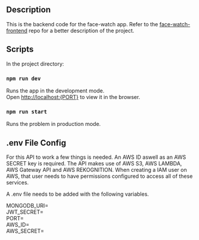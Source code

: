 ## Description

This is the backend code for the face-watch app. Refer to the [face-watch-frontend](https://github.com/EstianD/facewatch-frontend-repo-2) repo for a better description of the project.

## Scripts

In the project directory:

### `npm run dev`

Runs the app in the development mode.<br />
Open [http://localhost:{PORT}](http://localhost:{PORT}) to view it in the browser.

### `npm run start`

Runs the problem in production mode.

## .env File Config

For this API to work a few things is needed. An AWS ID aswell as an AWS SECRET key is required. The API makes use of AWS S3, AWS LAMBDA, AWS Gateway API and AWS REKOGNITION. When creating a IAM user on AWS, that user needs to have permissions configured to access all of these services.

A .env file needs to be added with the following variables.

MONGODB_URI=<br/>
JWT_SECRET=<br/>
PORT=<br/>
AWS_ID=<br/>
AWS_SECRET=
